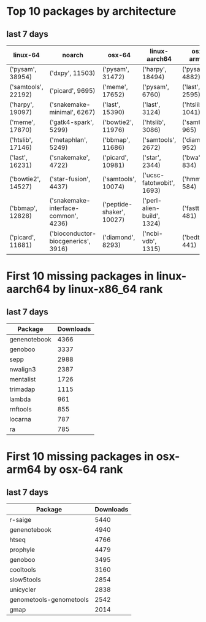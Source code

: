 # Top 10 packages by architecture
## last 7 days
|linux-64 | noarch | osx-64 | linux-aarch64 | osx-arm64 | 
|-|-|-|-|-|
|('pysam', 38954) |('dxpy', 11503) |('pysam', 31472) |('harpy', 18494) |('pysam', 4882) |
|('samtools', 22192) |('picard', 9695) |('meme', 17652) |('pysam', 6760) |('last', 2595) |
|('harpy', 19097) |('snakemake-minimal', 6267) |('last', 15390) |('last', 3124) |('htslib', 1041) |
|('meme', 17870) |('gatk4-spark', 5299) |('bowtie2', 11976) |('htslib', 3086) |('samtools', 965) |
|('htslib', 17146) |('metaphlan', 5249) |('bbmap', 11686) |('samtools', 2672) |('diamond', 952) |
|('last', 16231) |('snakemake', 4722) |('picard', 10981) |('star', 2344) |('bwa', 834) |
|('bowtie2', 14527) |('star-fusion', 4437) |('samtools', 10074) |('ucsc-fatotwobit', 1693) |('hmmer', 584) |
|('bbmap', 12828) |('snakemake-interface-common', 4236) |('peptide-shaker', 10027) |('perl-alien-build', 1324) |('fasttree', 481) |
|('picard', 11681) |('bioconductor-biocgenerics', 3916) |('diamond', 8293) |('ncbi-vdb', 1315) |('bedtools', 441) |
# First 10 missing packages in linux-aarch64 by linux-x86_64 rank
## last 7 days

| Package | Downloads |
| - | - |
| genenotebook | 4366 | 
| genoboo | 3337 | 
| sepp | 2988 | 
| nwalign3 | 2387 | 
| mentalist | 1726 | 
| trimadap | 1115 | 
| lambda | 961 | 
| rnftools | 855 | 
| locarna | 787 | 
| ra | 785 | 
# First 10 missing packages in osx-arm64 by osx-64 rank
## last 7 days

| Package | Downloads |
| - | - |
| r-saige | 5440 | 
| genenotebook | 4940 | 
| htseq | 4766 | 
| prophyle | 4479 | 
| genoboo | 3495 | 
| cooltools | 3160 | 
| slow5tools | 2854 | 
| unicycler | 2838 | 
| genometools-genometools | 2542 | 
| gmap | 2014 | 
